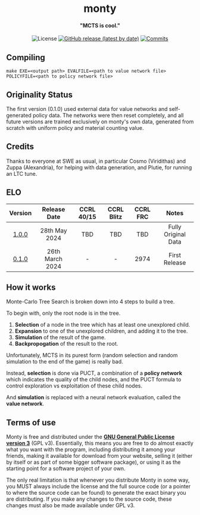 <div align="center">

# monty
#### "MCTS is cool."

![License](https://img.shields.io/github/license/jw1912/monty?style=for-the-badge)
[![GitHub release (latest by date)](https://img.shields.io/github/v/release/jw1912/monty?style=for-the-badge)](https://github.com/jw1912/monty/releases/latest)
[![Commits](https://img.shields.io/github/commits-since/jw1912/monty/latest?style=for-the-badge)](https://github.com/jw1912/monty/commits/main)

</div>

## Compiling
```
make EXE=<output path> EVALFILE=<path to value network file> POLICYFILE=<path to policy network file>
```

## Originality Status

The first version (0.1.0) used external data for value networks and self-generated policy data. The networks were then reset
completely, and all future versions are trained exclusively on monty's own data, generated from scratch with uniform policy
and material counting value.

## Credits
Thanks to everyone at SWE as usual, in particular Cosmo (Viridithas) and Zuppa (Alexandria), for helping with data generation, and Plutie, for running an LTC tune.

## ELO

<div align="center">

| Version | Release Date | CCRL 40/15 | CCRL Blitz | CCRL FRC | Notes |
| :-: | :-: | :-: | :-: | :-: | :-: |
| [1.0.0](https://github.com/jw1912/monty/releases/tag/v1.0.0) | 28th May 2024 | TBD | TBD | TBD | Fully Original Data |
| [0.1.0](https://github.com/jw1912/monty/releases/tag/v0.1.0) | 26th March 2024 | - | - | 2974 | First Release |

</div>

## How it works

Monte-Carlo Tree Search is broken down into 4 steps to build a tree.

To begin with, only the root node is in the tree.

1. **Selection** of a node in the tree which has at least one unexplored child.
2. **Expansion** to one of the unexplored children, and adding it to the tree.
3. **Simulation** of the result of the game.
4. **Backpropogation** of the result to the root.

Unfortunately, MCTS in its purest form (random selection and random simulation to the end of the game)
is really bad.

Instead, **selection** is done via PUCT, a combination of a **policy network** which indicates the quality of the child nodes,
and the PUCT formula to control exploration vs exploitation of these child nodes.

And **simulation** is replaced with a neural network evaluation, called the **value network**.

## Terms of use

Monty is free and distributed under the [**GNU General Public License version 3**][license-link] (GPL v3). Essentially,
this means you are free to do almost exactly what you want with the program, including distributing it among your friends, 
making it available for download from your website, selling it (either by itself or as part of some bigger software package), 
or using it as the starting point for a software project of your own.

The only real limitation is that whenever you distribute Monty in some way, you MUST always include the license and the full 
source code (or a pointer to where the source code can be found) to generate the exact binary you are distributing. If you make 
any changes to the source code, these changes must also be made available under GPL v3.

[license-link]:       https://github.com/official-monty/Monty/blob/master/Copying.txt
